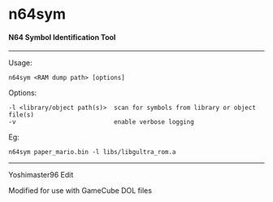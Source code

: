 # n64sym
#### N64 Symbol Identification Tool
---
Usage:
```
n64sym <RAM dump path> [options] 
```
Options:
```
-l <library/object path(s)>  scan for symbols from library or object file(s)
-v                           enable verbose logging
```
Eg:
```
n64sym paper_mario.bin -l libs/libgultra_rom.a
```

---

Yoshimaster96 Edit

Modified for use with GameCube DOL files
